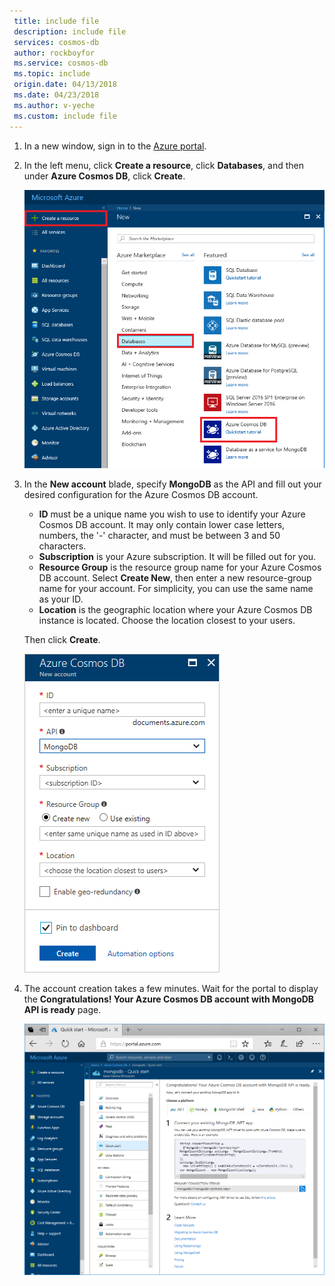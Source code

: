 ```yaml
---
 title: include file
 description: include file
 services: cosmos-db
 author: rockboyfor
 ms.service: cosmos-db
 ms.topic: include
 origin.date: 04/13/2018
 ms.date: 04/23/2018
 ms.author: v-yeche
 ms.custom: include file
---
```


1. In a new window, sign in to the [Azure portal](https://portal.azure.cn/).
2. In the left menu, click **Create a resource**, click **Databases**, and then under **Azure Cosmos DB**, click **Create**.

   ![Screen shot of the Azure portal, highlighting More Services, and Azure Cosmos DB](./media/cosmos-db-create-dbaccount-mongodb/create-nosql-db-databases-json-tutorial-1.png)

3. In the **New account** blade, specify **MongoDB** as the API and fill out your desired configuration for the Azure Cosmos DB account.

    * **ID** must be a unique name you wish to use to identify your Azure Cosmos DB account. It may only contain lower case letters, numbers, the '-' character, and must be between 3 and 50 characters.
    * **Subscription** is your Azure subscription. It will be filled out for you.
    * **Resource Group** is the resource group name for your Azure Cosmos DB account. Select **Create New**, then enter a new resource-group name for your account. For simplicity, you can use the same name as your ID.
    * **Location** is the geographic location where your Azure Cosmos DB instance is located. Choose the location closest to your users.

    Then click **Create**.

    ![The new account page for Azure Cosmos DB](./media/cosmos-db-create-dbaccount-mongodb/azure-cosmos-db-create-new-account.png)

4. The account creation takes a few minutes. Wait for the portal to display the **Congratulations! Your Azure Cosmos DB account with MongoDB API is ready** page.

    ![The Azure portal Notifications pane](./media/cosmos-db-create-dbaccount-mongodb/azure-cosmos-db-account-created.png)
<!--Update_Description: wording update -->
